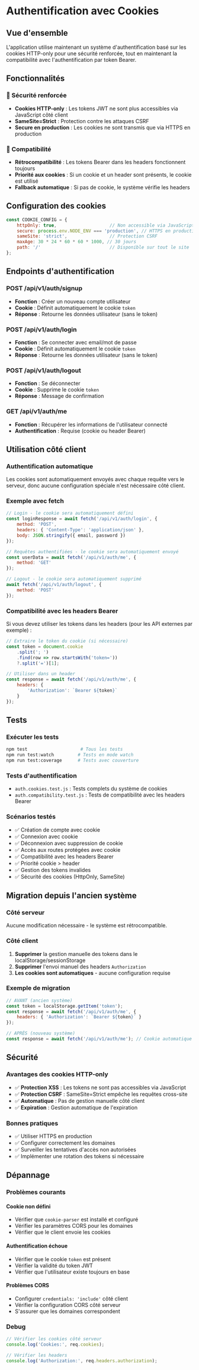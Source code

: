 # Authentification avec Cookies

## Vue d'ensemble

L'application utilise maintenant un système d'authentification basé sur les cookies HTTP-only pour une sécurité renforcée, tout en maintenant la compatibilité avec l'authentification par token Bearer.

## Fonctionnalités

### 🔐 Sécurité renforcée
- **Cookies HTTP-only** : Les tokens JWT ne sont plus accessibles via JavaScript côté client
- **SameSite=Strict** : Protection contre les attaques CSRF
- **Secure en production** : Les cookies ne sont transmis que via HTTPS en production

### 🔄 Compatibilité
- **Rétrocompatibilité** : Les tokens Bearer dans les headers fonctionnent toujours
- **Priorité aux cookies** : Si un cookie et un header sont présents, le cookie est utilisé
- **Fallback automatique** : Si pas de cookie, le système vérifie les headers

## Configuration des cookies

```javascript
const COOKIE_CONFIG = {
    httpOnly: true,                    // Non accessible via JavaScript
    secure: process.env.NODE_ENV === 'production', // HTTPS en production
    sameSite: 'strict',                // Protection CSRF
    maxAge: 30 * 24 * 60 * 60 * 1000, // 30 jours
    path: '/'                          // Disponible sur tout le site
};
```

## Endpoints d'authentification

### POST /api/v1/auth/signup
- **Fonction** : Créer un nouveau compte utilisateur
- **Cookie** : Définit automatiquement le cookie `token`
- **Réponse** : Retourne les données utilisateur (sans le token)

### POST /api/v1/auth/login
- **Fonction** : Se connecter avec email/mot de passe
- **Cookie** : Définit automatiquement le cookie `token`
- **Réponse** : Retourne les données utilisateur (sans le token)

### POST /api/v1/auth/logout
- **Fonction** : Se déconnecter
- **Cookie** : Supprime le cookie `token`
- **Réponse** : Message de confirmation

### GET /api/v1/auth/me
- **Fonction** : Récupérer les informations de l'utilisateur connecté
- **Authentification** : Requise (cookie ou header Bearer)

## Utilisation côté client

### Authentification automatique
Les cookies sont automatiquement envoyés avec chaque requête vers le serveur, donc aucune configuration spéciale n'est nécessaire côté client.

### Exemple avec fetch
```javascript
// Login - le cookie sera automatiquement défini
const loginResponse = await fetch('/api/v1/auth/login', {
    method: 'POST',
    headers: { 'Content-Type': 'application/json' },
    body: JSON.stringify({ email, password })
});

// Requêtes authentifiées - le cookie sera automatiquement envoyé
const userData = await fetch('/api/v1/auth/me', {
    method: 'GET'
});

// Logout - le cookie sera automatiquement supprimé
await fetch('/api/v1/auth/logout', {
    method: 'POST'
});
```

### Compatibilité avec les headers Bearer
Si vous devez utiliser les tokens dans les headers (pour les API externes par exemple) :

```javascript
// Extraire le token du cookie (si nécessaire)
const token = document.cookie
    .split('; ')
    .find(row => row.startsWith('token='))
    ?.split('=')[1];

// Utiliser dans un header
const response = await fetch('/api/v1/auth/me', {
    headers: {
        'Authorization': `Bearer ${token}`
    }
});
```

## Tests

### Exécuter les tests
```bash
npm test                    # Tous les tests
npm run test:watch         # Tests en mode watch
npm run test:coverage      # Tests avec couverture
```

### Tests d'authentification
- `auth.cookies.test.js` : Tests complets du système de cookies
- `auth.compatibility.test.js` : Tests de compatibilité avec les headers Bearer

### Scénarios testés
- ✅ Création de compte avec cookie
- ✅ Connexion avec cookie
- ✅ Déconnexion avec suppression de cookie
- ✅ Accès aux routes protégées avec cookie
- ✅ Compatibilité avec les headers Bearer
- ✅ Priorité cookie > header
- ✅ Gestion des tokens invalides
- ✅ Sécurité des cookies (HttpOnly, SameSite)

## Migration depuis l'ancien système

### Côté serveur
Aucune modification nécessaire - le système est rétrocompatible.

### Côté client
1. **Supprimer** la gestion manuelle des tokens dans le localStorage/sessionStorage
2. **Supprimer** l'envoi manuel des headers `Authorization`
3. **Les cookies sont automatiques** - aucune configuration requise

### Exemple de migration
```javascript
// AVANT (ancien système)
const token = localStorage.getItem('token');
const response = await fetch('/api/v1/auth/me', {
    headers: { 'Authorization': `Bearer ${token}` }
});

// APRÈS (nouveau système)
const response = await fetch('/api/v1/auth/me'); // Cookie automatique
```

## Sécurité

### Avantages des cookies HTTP-only
- ✅ **Protection XSS** : Les tokens ne sont pas accessibles via JavaScript
- ✅ **Protection CSRF** : SameSite=Strict empêche les requêtes cross-site
- ✅ **Automatique** : Pas de gestion manuelle côté client
- ✅ **Expiration** : Gestion automatique de l'expiration

### Bonnes pratiques
- ✅ Utiliser HTTPS en production
- ✅ Configurer correctement les domaines
- ✅ Surveiller les tentatives d'accès non autorisées
- ✅ Implémenter une rotation des tokens si nécessaire

## Dépannage

### Problèmes courants

#### Cookie non défini
- Vérifier que `cookie-parser` est installé et configuré
- Vérifier les paramètres CORS pour les domaines
- Vérifier que le client envoie les cookies

#### Authentification échoue
- Vérifier que le cookie `token` est présent
- Vérifier la validité du token JWT
- Vérifier que l'utilisateur existe toujours en base

#### Problèmes CORS
- Configurer `credentials: 'include'` côté client
- Vérifier la configuration CORS côté serveur
- S'assurer que les domaines correspondent

### Debug
```javascript
// Vérifier les cookies côté serveur
console.log('Cookies:', req.cookies);

// Vérifier les headers
console.log('Authorization:', req.headers.authorization);
``` 
